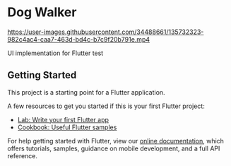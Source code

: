 # Dog Walker

https://user-images.githubusercontent.com/34488661/135732323-982c4ac4-caa7-463d-bd4c-b7c9f20b791e.mp4

UI implementation for Flutter test

## Getting Started

This project is a starting point for a Flutter application.

A few resources to get you started if this is your first Flutter project:

- [Lab: Write your first Flutter app](https://flutter.dev/docs/get-started/codelab)
- [Cookbook: Useful Flutter samples](https://flutter.dev/docs/cookbook)

For help getting started with Flutter, view our
[online documentation](https://flutter.dev/docs), which offers tutorials,
samples, guidance on mobile development, and a full API reference.
